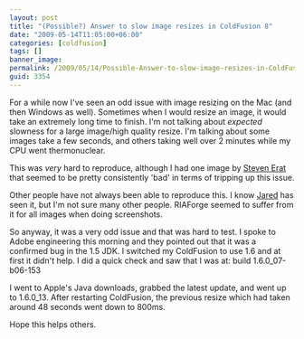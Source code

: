 ```yaml
---
layout: post
title: "(Possible?) Answer to slow image resizes in ColdFusion 8"
date: "2009-05-14T11:05:00+06:00"
categories: [coldfusion]
tags: []
banner_image: 
permalink: /2009/05/14/Possible-Answer-to-slow-image-resizes-in-ColdFusion-8
guid: 3354
---
```


For a while now I've seen an odd issue with image resizing on the Mac (and then Windows as well). Sometimes when I would resize an image, it would take an extremely long time to finish. I'm not talking about <i>expected</i> slowness for a large image/high quality resize. I'm talking about some images take a few seconds, and others taking well over 2 minutes while my CPU went thermonuclear.

This was <i>very</i> hard to reproduce, although I had one image by <a href="http://www.talkingtree.com/blog/">Steven Erat</a> that seemed to be pretty consistently 'bad' in terms of tripping up this issue.

Other people have not always been able to reproduce this. I know  <a href="http://www.web-relevant.com/blogs/cfobjective/index.cfm">Jared</a> has seen it, but I'm not sure many other people. RIAForge seemed to suffer from it for all images when doing screenshots. 

So anyway, it was a very odd issue and that was hard to test. I spoke to Adobe engineering this morning and they pointed out that it was a confirmed bug in the 1.5 JDK. I switched my ColdFusion to use 1.6 and at first it didn't help. I did a quick check and saw that I was at: build 1.6.0_07-b06-153

I went to Apple's Java downloads, grabbed the latest update, and went up to 1.6.0_13. After restarting ColdFusion, the previous resize which had taken around 48 seconds went down to 800ms.

Hope this helps others.